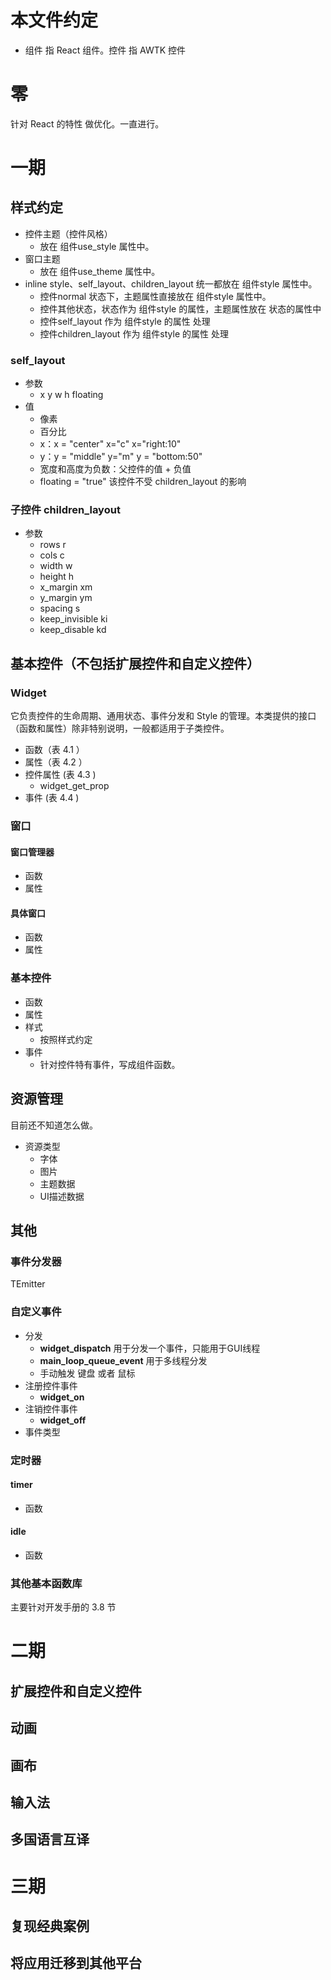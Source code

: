 # 本文件约定

- 组件 指 React 组件。控件 指 AWTK 控件

# 零

针对 React 的特性 做优化。一直进行。

# 一期

## 样式约定

- 控件主题（控件风格）
    - 放在 组件use_style 属性中。
- 窗口主题
    - 放在 组件use_theme 属性中。
- inline style、self_layout、children_layout 统一都放在 组件style 属性中。
    - 控件normal 状态下，主题属性直接放在 组件style 属性中。
    - 控件其他状态，状态作为 组件style 的属性，主题属性放在 状态的属性中
    - 控件self_layout 作为 组件style 的属性 处理
    - 控件children_layout 作为 组件style 的属性 处理

### self_layout

- 参数
    - x y w h floating
- 值
    - 像素
    - 百分比
    - x：x = "center" x="c" x="right:10"
    - y：y = "middle" y="m" y = "bottom:50"
    - 宽度和高度为负数：父控件的值 + 负值
    - floating = "true" 该控件不受 children_layout 的影响

### 子控件  children_layout

- 参数
    - rows   r
    - cols   c
    - width  w
    - height   h
    - x_margin   xm
    - y_margin   ym
    - spacing    s
    - keep_invisible    ki
    - keep_disable     kd

## 基本控件（不包括扩展控件和自定义控件）

### Widget

它负责控件的生命周期、通用状态、事件分发和 Style 的管理。本类提供的接口（函数和属性）除非特别说明，一般都适用于子类控件。

- 函数（表 4.1 ）
- 属性（表 4.2 ）
- 控件属性 (表 4.3 )
    - widget_get_prop
- 事件 (表 4.4 )

### 窗口
#### 窗口管理器
- 函数
- 属性
#### 具体窗口
- 函数
- 属性

### 基本控件

- 函数
- 属性
- 样式
    - 按照样式约定
- 事件
    - 针对控件特有事件，写成组件函数。

## 资源管理

目前还不知道怎么做。

- 资源类型
    - 字体
    - 图片
    - 主题数据
    - UI描述数据


## 其他
### 事件分发器
TEmitter

### 自定义事件

- 分发
    - **widget_dispatch** 用于分发一个事件，只能用于GUI线程
    - **main_loop_queue_event** 用于多线程分发
    - 手动触发 键盘 或者 鼠标
- 注册控件事件
    - **widget_on**
- 注销控件事件
    - **widget_off**
- 事件类型

### 定时器

#### timer

- 函数
#### idle

- 函数
### 其他基本函数库

主要针对开发手册的 3.8 节

# 二期

## 扩展控件和自定义控件

## 动画

## 画布

## 输入法

## 多国语言互译

# 三期

## 复现经典案例

## 将应用迁移到其他平台
